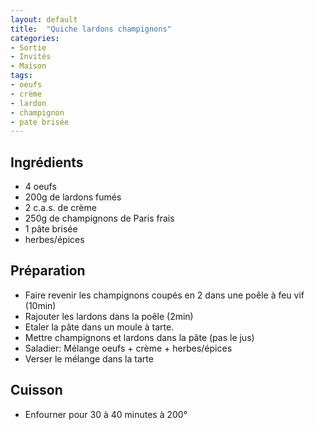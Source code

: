 ```yaml
---
layout: default
title:  "Quiche lardons champignons"
categories:
- Sortie
- Invités
- Maison
tags:
- oeufs
- crème
- lardon
- champignon
- pate brisée
---
```

## Ingrédients
- 4 oeufs
- 200g de lardons fumés
- 2 c.a.s. de crème
- 250g de champignons de Paris frais
- 1 pâte brisée
- herbes/épices

## Préparation
- Faire revenir les champignons coupés en 2 dans une poêle à feu vif (10min)
- Rajouter les lardons dans la poêle (2min)
- Etaler la pâte dans un moule à tarte.
- Mettre champignons et lardons dans la pâte (pas le jus)
- Saladier: Mélange oeufs + crème + herbes/épices
- Verser le mélange dans la tarte

## Cuisson
- Enfourner pour 30 à 40 minutes à 200°
